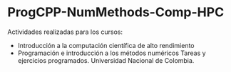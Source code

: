 # ProgCPP-NumMethods-Comp-HPC
Actividades realizadas para los cursos:
* Introducción a la computación científica de alto rendimiento
* Programación e introducción a los métodos numéricos
Tareas y ejercicios programados.
Universidad Nacional de Colombia.
